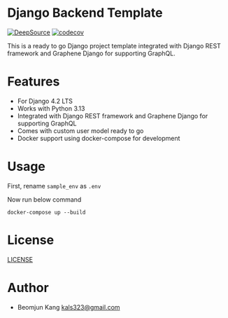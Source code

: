 # Django Backend Template

[![DeepSource](https://deepsource.io/gh/Beomjun/django-backend.svg/?label=active+issues&show_trend=true)](https://deepsource.io/gh/Beomjun/django-backend/) [![codecov](https://codecov.io/gh/Beomjun/django-backend/branch/main/graph/badge.svg?token=8LS427GFRI)](https://codecov.io/gh/Beomjun/django-backend)

This is a ready to go Django project template integrated with Django REST framework and Graphene Django for supporting GraphQL.


# Features

- For Django 4.2 LTS
- Works with Python 3.13
- Integrated with Django REST framework and Graphene Django for supporting GraphQL
- Comes with custom user model ready to go
- Docker support using docker-compose for development


# Usage

First, rename `sample_env` as `.env` 

Now run below command
```
docker-compose up --build
```

# License

[LICENSE](LICENSE) 


# Author

* Beomjun Kang <kals323@gmail.com>
